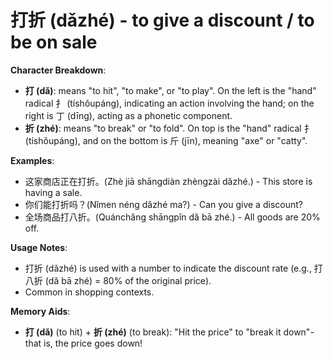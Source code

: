 # **打折 (dǎzhé) - to give a discount / to be on sale**

**Character Breakdown**:  
- **打 (dǎ)**: means "to hit", "to make", or "to play". On the left is the "hand" radical 扌 (tíshǒupáng), indicating an action involving the hand; on the right is 丁 (dīng), acting as a phonetic component.  
- **折 (zhé)**: means "to break" or "to fold". On top is the "hand" radical 扌 (tíshǒupáng), and on the bottom is 斤 (jīn), meaning "axe" or "catty".

**Examples**:  
- 这家商店正在打折。(Zhè jiā shāngdiàn zhèngzài dǎzhé.) - This store is having a sale.  
- 你们能打折吗？(Nǐmen néng dǎzhé ma?) - Can you give a discount?  
- 全场商品打八折。(Quánchǎng shāngpǐn dǎ bā zhé.) - All goods are 20% off.

**Usage Notes**:  
- 打折 (dǎzhé) is used with a number to indicate the discount rate (e.g., 打八折 (dǎ bā zhé) = 80% of the original price).  
- Common in shopping contexts.

**Memory Aids**:  
- **打 (dǎ)** (to hit) + **折 (zhé)** (to break): "Hit the price" to "break it down"-that is, the price goes down!